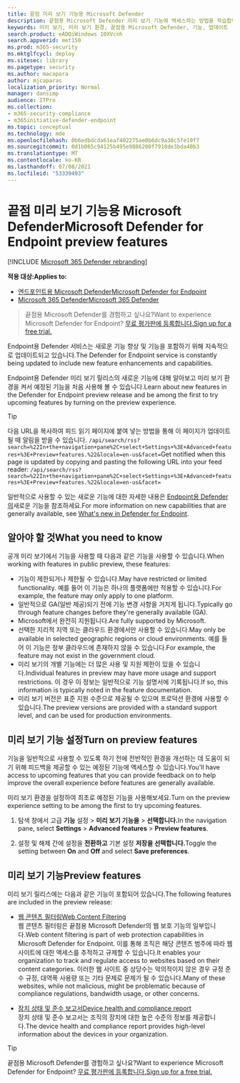 ```yaml
---
title: 끝점 미리 보기 기능용 Microsoft Defender
description: 끝점용 Microsoft Defender 미리 보기 기능에 액세스하는 방법을 학습합니다.
keywords: 미리 보기, 미리 보기 환경, 끝점용 Microsoft Defender, 기능, 업데이트
search.product: eADQiWindows 10XVcnh
search.appverid: met150
ms.prod: m365-security
ms.mktglfcycl: deploy
ms.sitesec: library
ms.pagetype: security
ms.author: macapara
author: mjcaparas
localization_priority: Normal
manager: dansimp
audience: ITPro
ms.collection:
- m365-security-compliance
- m365initiative-defender-endpoint
ms.topic: conceptual
ms.technology: mde
ms.openlocfilehash: 0b6edbdcda61eaf402275ae0b6dc9a38c5fe19f7
ms.sourcegitcommit: 0d1b065c94125b495e9886200f7918de3bda40b3
ms.translationtype: MT
ms.contentlocale: ko-KR
ms.lasthandoff: 07/08/2021
ms.locfileid: "53339493"
---
```

# <a name="microsoft-defender-for-endpoint-preview-features"></a><span data-ttu-id="59e5a-104">끝점 미리 보기 기능용 Microsoft Defender</span><span class="sxs-lookup"><span data-stu-id="59e5a-104">Microsoft Defender for Endpoint preview features</span></span>

[!INCLUDE [Microsoft 365 Defender rebranding](../../includes/microsoft-defender.md)]

<span data-ttu-id="59e5a-105">**적용 대상:**</span><span class="sxs-lookup"><span data-stu-id="59e5a-105">**Applies to:**</span></span>
- [<span data-ttu-id="59e5a-106">엔드포인트용 Microsoft Defender</span><span class="sxs-lookup"><span data-stu-id="59e5a-106">Microsoft Defender for Endpoint</span></span>](https://go.microsoft.com/fwlink/p/?linkid=2154037)
- [<span data-ttu-id="59e5a-107">Microsoft 365 Defender</span><span class="sxs-lookup"><span data-stu-id="59e5a-107">Microsoft 365 Defender</span></span>](https://go.microsoft.com/fwlink/?linkid=2118804)

> <span data-ttu-id="59e5a-108">끝점용 Microsoft Defender를 경험하고 싶나요?</span><span class="sxs-lookup"><span data-stu-id="59e5a-108">Want to experience Microsoft Defender for Endpoint?</span></span> [<span data-ttu-id="59e5a-109">무료 평가판에 등록합니다.</span><span class="sxs-lookup"><span data-stu-id="59e5a-109">Sign up for a free trial.</span></span>](https://www.microsoft.com/microsoft-365/windows/microsoft-defender-atp?ocid=docs-wdatp-exposedapis-abovefoldlink)


<span data-ttu-id="59e5a-110">Endpoint용 Defender 서비스는 새로운 기능 향상 및 기능을 포함하기 위해 지속적으로 업데이트되고 있습니다.</span><span class="sxs-lookup"><span data-stu-id="59e5a-110">The Defender for Endpoint service is constantly being updated to include new feature enhancements and capabilities.</span></span>

<span data-ttu-id="59e5a-111">Endpoint용 Defender 미리 보기 릴리스의 새로운 기능에 대해 알아보고 미리 보기 환경을 켜서 예정된 기능을 처음 사용해 볼 수 있습니다.</span><span class="sxs-lookup"><span data-stu-id="59e5a-111">Learn about new features in the Defender for Endpoint preview release and be among the first to try upcoming features by turning on the preview experience.</span></span>

>[!TIP]
><span data-ttu-id="59e5a-112">다음 URL을 복사하여 피드 읽기 페이지에 붙여 넣는 방법을 통해 이 페이지가 업데이트될 때 알림을 받을 수 있습니다. `/api/search/rss?search=%22In+the+navigation+pane%2C+select+Settings+%3E+Advanced+features+%3E+Preview+features.%22&locale=en-us&facet=`</span><span class="sxs-lookup"><span data-stu-id="59e5a-112">Get notified when this page is updated by copying and pasting the following URL into your feed reader: `/api/search/rss?search=%22In+the+navigation+pane%2C+select+Settings+%3E+Advanced+features+%3E+Preview+features.%22&locale=en-us&facet=`</span></span>

<span data-ttu-id="59e5a-113">일반적으로 사용할 수 있는 새로운 기능에 대한 자세한 내용은 [Endpoint용 Defender의](whats-new-in-microsoft-defender-atp.md)새로운 기능을 참조하세요.</span><span class="sxs-lookup"><span data-stu-id="59e5a-113">For more information on new capabilities that are generally available, see [What's new in Defender for Endpoint](whats-new-in-microsoft-defender-atp.md).</span></span>

 ## <a name="what-you-need-to-know"></a><span data-ttu-id="59e5a-114">알아야 할 것</span><span class="sxs-lookup"><span data-stu-id="59e5a-114">What you need to know</span></span>

<span data-ttu-id="59e5a-115">공개 미리 보기에서 기능을 사용할 때 다음과 같은 기능을 사용할 수 있습니다.</span><span class="sxs-lookup"><span data-stu-id="59e5a-115">When working with features in public preview, these features:</span></span>

- <span data-ttu-id="59e5a-116">기능이 제한되거나 제한될 수 있습니다.</span><span class="sxs-lookup"><span data-stu-id="59e5a-116">May have restricted or limited functionality.</span></span> <span data-ttu-id="59e5a-117">예를 들어 이 기능은 하나의 플랫폼에만 적용할 수 있습니다.</span><span class="sxs-lookup"><span data-stu-id="59e5a-117">For example, the feature may only apply to one platform.</span></span>
- <span data-ttu-id="59e5a-118">일반적으로 GA(일반 제공)되기 전에 기능 변경 사항을 거치게 됩니다.</span><span class="sxs-lookup"><span data-stu-id="59e5a-118">Typically go through feature changes before they're generally available (GA).</span></span>
- <span data-ttu-id="59e5a-119">Microsoft에서 완전히 지원됩니다.</span><span class="sxs-lookup"><span data-stu-id="59e5a-119">Are fully supported by Microsoft.</span></span>
- <span data-ttu-id="59e5a-120">선택한 지리적 지역 또는 클라우드 환경에서만 사용할 수 있습니다.</span><span class="sxs-lookup"><span data-stu-id="59e5a-120">May only be available in selected geographic regions or cloud environments.</span></span> <span data-ttu-id="59e5a-121">예를 들어 이 기능은 정부 클라우드에 존재하지 않을 수 있습니다.</span><span class="sxs-lookup"><span data-stu-id="59e5a-121">For example, the feature may not exist in the government cloud.</span></span>
- <span data-ttu-id="59e5a-122">미리 보기의 개별 기능에는 더 많은 사용 및 지원 제한이 있을 수 있습니다.</span><span class="sxs-lookup"><span data-stu-id="59e5a-122">Individual features in preview may have more usage and support restrictions.</span></span> <span data-ttu-id="59e5a-123">이 경우 이 정보는 일반적으로 기능 설명서에 기록됩니다.</span><span class="sxs-lookup"><span data-stu-id="59e5a-123">If so, this information is typically noted in the feature documentation.</span></span>
- <span data-ttu-id="59e5a-124">미리 보기 버전은 표준 지원 수준으로 제공될 수 있으며 프로덕션 환경에 사용할 수 있습니다.</span><span class="sxs-lookup"><span data-stu-id="59e5a-124">The preview versions are provided with a standard support level, and can be used for production environments.</span></span> 



## <a name="turn-on-preview-features"></a><span data-ttu-id="59e5a-125">미리 보기 기능 설정</span><span class="sxs-lookup"><span data-stu-id="59e5a-125">Turn on preview features</span></span>

<span data-ttu-id="59e5a-126">기능을 일반적으로 사용할 수 있도록 하기 전에 전반적인 환경을 개선하는 데 도움이 되기 위해 피드백을 제공할 수 있는 예정된 기능에 액세스할 수 있습니다.</span><span class="sxs-lookup"><span data-stu-id="59e5a-126">You'll have access to upcoming features that you can provide feedback on to help improve the overall experience before features are generally available.</span></span>

<span data-ttu-id="59e5a-127">미리 보기 환경을 설정하여 최초로 예정된 기능을 사용해보세요.</span><span class="sxs-lookup"><span data-stu-id="59e5a-127">Turn on the preview experience setting to be among the first to try upcoming features.</span></span>

1. <span data-ttu-id="59e5a-128">탐색 창에서 고급 **기능** 설정  >  **미리 보기 기능을**  >  **선택합니다.**</span><span class="sxs-lookup"><span data-stu-id="59e5a-128">In the navigation pane, select **Settings** > **Advanced features** > **Preview features**.</span></span>

2. <span data-ttu-id="59e5a-129">설정 및 해제  간에 설정을 **전환하고** 기본 설정 **저장을 선택합니다.**</span><span class="sxs-lookup"><span data-stu-id="59e5a-129">Toggle the setting between **On** and **Off** and select **Save preferences**.</span></span>

## <a name="preview-features"></a><span data-ttu-id="59e5a-130">미리 보기 기능</span><span class="sxs-lookup"><span data-stu-id="59e5a-130">Preview features</span></span>

<span data-ttu-id="59e5a-131">미리 보기 릴리스에는 다음과 같은 기능이 포함되어 있습니다.</span><span class="sxs-lookup"><span data-stu-id="59e5a-131">The following features are included in the preview release:</span></span>

- [<span data-ttu-id="59e5a-132">웹 콘텐츠 필터링</span><span class="sxs-lookup"><span data-stu-id="59e5a-132">Web Content Filtering</span></span>](web-content-filtering.md) <br> <span data-ttu-id="59e5a-133">웹 콘텐츠 필터링은 끝점용 Microsoft Defender의 웹 보호 기능의 일부입니다.</span><span class="sxs-lookup"><span data-stu-id="59e5a-133">Web content filtering is part of web protection capabilities in Microsoft Defender for Endpoint.</span></span> <span data-ttu-id="59e5a-134">이를 통해 조직은 해당 콘텐츠 범주에 따라 웹 사이트에 대한 액세스를 추적하고 규제할 수 있습니다.</span><span class="sxs-lookup"><span data-stu-id="59e5a-134">It enables your organization to track and regulate access to websites based on their content categories.</span></span> <span data-ttu-id="59e5a-135">이러한 웹 사이트 중 상당수는 악의적이지 않은 경우 규정 준수 규정, 대역폭 사용량 또는 기타 문제로 문제가 될 수 있습니다.</span><span class="sxs-lookup"><span data-stu-id="59e5a-135">Many of these websites, while not malicious, might be problematic because of compliance regulations, bandwidth usage, or other concerns.</span></span>

- [<span data-ttu-id="59e5a-136">장치 상태 및 준수 보고서</span><span class="sxs-lookup"><span data-stu-id="59e5a-136">Device health and compliance report</span></span>](machine-reports.md) <br/> <span data-ttu-id="59e5a-137">장치 상태 및 준수 보고서는 조직의 장치에 대한 높은 수준의 정보를 제공합니다.</span><span class="sxs-lookup"><span data-stu-id="59e5a-137">The device health and compliance report provides high-level information about the devices in your organization.</span></span>

> [!TIP] 
> <span data-ttu-id="59e5a-138">끝점용 Microsoft Defender를 경험하고 싶나요?</span><span class="sxs-lookup"><span data-stu-id="59e5a-138">Want to experience Microsoft Defender for Endpoint?</span></span> [<span data-ttu-id="59e5a-139">무료 평가판에 등록합니다.</span><span class="sxs-lookup"><span data-stu-id="59e5a-139">Sign up for a free trial.</span></span>](https://www.microsoft.com/microsoft-365/windows/microsoft-defender-atp?ocid=docs-wdatp-preview-belowfoldlink)  
